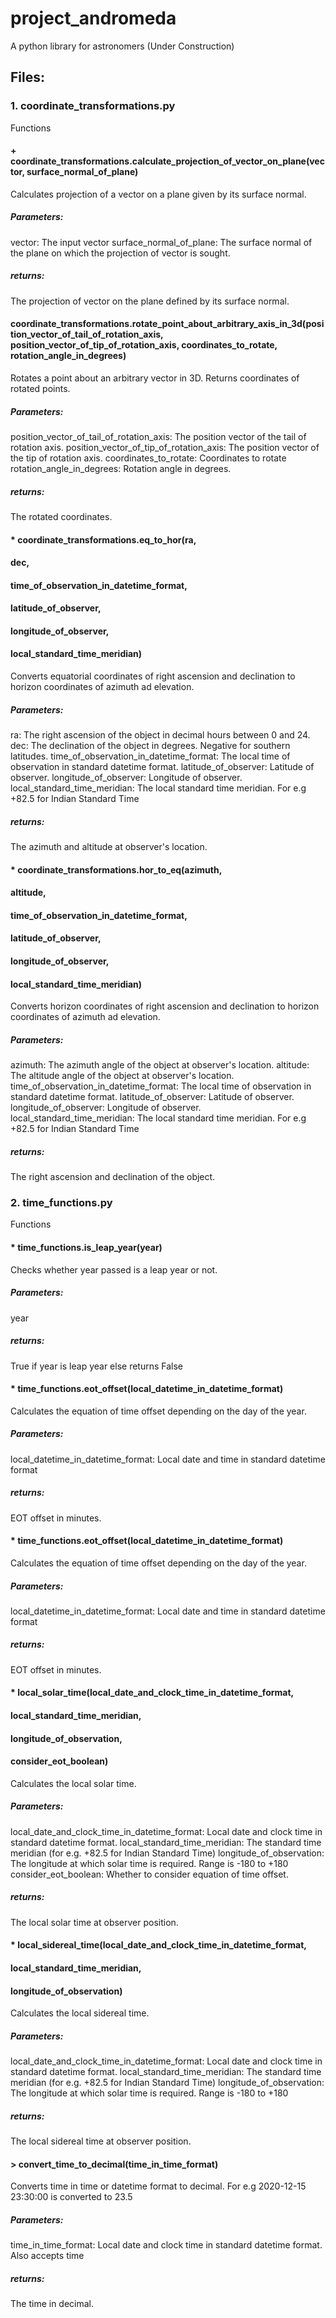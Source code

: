 # project_andromeda
A python library for astronomers (Under Construction)

## Files:

### 1. coordinate_transformations.py

Functions

####  + coordinate_transformations.calculate_projection_of_vector_on_plane(vector, surface_normal_of_plane)
Calculates projection of a vector on a plane given by its surface normal.
##### Parameters: 
vector: The input vector
surface_normal_of_plane: The surface normal of the plane on which the projection of vector is sought.
##### returns:
The projection of vector on the plane defined by its surface normal.

####  coordinate_transformations.rotate_point_about_arbitrary_axis_in_3d(position_vector_of_tail_of_rotation_axis, position_vector_of_tip_of_rotation_axis, coordinates_to_rotate, rotation_angle_in_degrees)
Rotates a point about an arbitrary vector in 3D. Returns coordinates of rotated points.
##### Parameters: 
position_vector_of_tail_of_rotation_axis: The position vector of the tail of rotation axis.
position_vector_of_tip_of_rotation_axis: The position vector of the tip of rotation axis.
coordinates_to_rotate: Coordinates to rotate
rotation_angle_in_degrees: Rotation angle in degrees.
##### returns:
The rotated coordinates.

#### * coordinate_transformations.eq_to_hor(ra,
####                                        dec,
####                                        time_of_observation_in_datetime_format,
####                                        latitude_of_observer,
####                                        longitude_of_observer,
####                                        local_standard_time_meridian)
Converts equatorial coordinates of right ascension and declination to horizon coordinates of azimuth ad elevation.
##### Parameters: 
ra: The right ascension of the object in decimal hours between 0 and 24. 
dec: The declination of the object in degrees. Negative for southern latitudes.
time_of_observation_in_datetime_format: The local time of observation in standard datetime format.
latitude_of_observer: Latitude of observer.
longitude_of_observer: Longitude of observer.
local_standard_time_meridian: The local standard time meridian. For e.g +82.5 for Indian Standard Time
##### returns:
The azimuth and altitude at observer's location.

#### * coordinate_transformations.hor_to_eq(azimuth,
####              altitude,
####              time_of_observation_in_datetime_format,
####              latitude_of_observer,
####              longitude_of_observer,
####              local_standard_time_meridian)
Converts horizon coordinates of right ascension and declination to horizon coordinates of azimuth ad elevation.
##### Parameters: 
azimuth: The azimuth angle of the object at observer's location.
altitude: The altitude angle of the object at observer's location.
time_of_observation_in_datetime_format: The local time of observation in standard datetime format.
latitude_of_observer: Latitude of observer.
longitude_of_observer: Longitude of observer.
local_standard_time_meridian: The local standard time meridian. For e.g +82.5 for Indian Standard Time
##### returns:
The right ascension and declination of the object.


### 2. time_functions.py
Functions
#### * time_functions.is_leap_year(year)
Checks whether year passed is a leap year or not.
##### Parameters: 
year
##### returns:
True if year is leap year else returns False

#### * time_functions.eot_offset(local_datetime_in_datetime_format)
Calculates the equation of time offset depending on the day of the year.
##### Parameters: 
local_datetime_in_datetime_format: Local date and time in standard datetime format 
##### returns:
EOT offset in minutes.

#### * time_functions.eot_offset(local_datetime_in_datetime_format)
Calculates the equation of time offset depending on the day of the year.
##### Parameters: 
local_datetime_in_datetime_format: Local date and time in standard datetime format 
##### returns:
EOT offset in minutes.

#### * local_solar_time(local_date_and_clock_time_in_datetime_format,
####                    local_standard_time_meridian,
####                    longitude_of_observation,
####                    consider_eot_boolean)
Calculates the local solar time.
##### Parameters: 
local_date_and_clock_time_in_datetime_format: Local date and clock time in standard datetime format.
local_standard_time_meridian: The standard time meridian (for e.g. +82.5 for Indian Standard Time)
longitude_of_observation: The longitude at which solar time is required. Range is -180 to +180
consider_eot_boolean: Whether to consider equation of time offset.
##### returns:
The local solar time at observer position.

#### * local_sidereal_time(local_date_and_clock_time_in_datetime_format,
####                        local_standard_time_meridian,
####                        longitude_of_observation)
Calculates the local sidereal time.
##### Parameters: 
local_date_and_clock_time_in_datetime_format: Local date and clock time in standard datetime format.
local_standard_time_meridian: The standard time meridian (for e.g. +82.5 for Indian Standard Time)
longitude_of_observation: The longitude at which solar time is required. Range is -180 to +180
##### returns:
The local sidereal time at observer position.

#### > convert_time_to_decimal(time_in_time_format)
Converts time in time or datetime format to decimal. For e.g 2020-12-15 23:30:00 is converted to 23.5
##### Parameters: 
time_in_time_format: Local date and clock time in standard datetime format. Also accepts time
##### returns:
The time in decimal.
